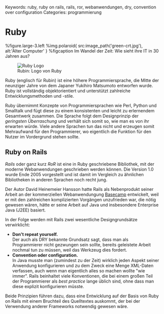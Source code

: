 Keywords: ruby, ruby on rails, rails, ror, webanwendungen, dry, convention over configuration
Categories: programmierung

# Ruby

%figure.large-3.left
  %img.polaroid{ src:image_path('green-crt.jpg'), alt:'Alter Computer' }
  %figcaption Im Wandel der Zeit: Wie sieht ihre IT in 30 Jahren aus?

<figure class="two left">
<img class="polaroid" src="/attachments/ruby_logo.png" alt="Ruby Logo">
<figcaption>Rubin: Logo von Ruby</figcaption>
</figure>

Ruby (englisch für Rubin) ist eine höhere Programmiersprache, die Mitte der neunziger Jahre von dem Japaner Yukihiro Matsumoto entworfen wurde. Ruby ist vollständig objektorientiert und unterstützt zahlreiche Entwicklungsmethoden und -stile.

Ruby übernimmt Konzepte von Programmiersprachen wie Perl, Python und Smalltalk und fügt diese zu einem konsistenten und leicht zu erlernendem Gesamtwerk zusammen. Die Sprache folgt dem Designprinzip der _geringsten Überraschung_ und verhält sich somit so, wie man es von ihr erwarten würde. Viele andere Sprachen tun das nicht und erzeugen somit Mehraufwand für den Programmierer, wo eigentlich die Funktion für den Nutzer im Vordergrund stehen sollte.

## Ruby on Rails

*Rails* oder ganz kurz *RoR* ist eine in Ruby geschriebene Bibliothek, mit der moderne Webanwendungen geschrieben werden können. Die Version 1.0 wurde Ende 2005 vorgestellt und ist damit im Vergleich zu ähnlichen Bibliotheken in anderen Sprachen noch recht jung.

Der Autor David Heinemeier Hansson hatte Rails als Nebenprodukt seiner Arbeit an der kommerziellen Webanwendungung [Basecamp](http://basecamp.com) entwickelt, weil er mit den zahlreichen komplizierten Vorgängen unzufrieden war, die nötig gewesen wären, hätte er seine Arbeit auf Java und insbesondere Enterprise Java (J2EE) basiert.

In der Folge werden mit Rails zwei wesentliche Designgrundsätze verwirklicht:

* **Don't repeat yourself.**<br>
  Der auch als DRY bekannte Grundsatz sagt, dass man als Programmierer nicht gezwungen sein sollte, bereits geleistete Arbeit nochmal tun zu müssen, weil das Werkzeug dies fordert.
* **Convention oder configuration.**<br>
  In Java musste man (zumindest zu der Zeit) wirklich jeden Aspekt seiner Anwendung konfigurieren und zu dem Zweck eine Menge XML-Daten verfassen, auch wenn man eigentlich alles so machen wollte "wie immer". Rails beinhaltet viele Konventionen, die bei einem großen Teil der Programmierer als _best practice_ lange üblich sind, ohne dass man diese explizit konfigurieren müsste.

Beide Prinzipien führen dazu, dass eine Entwicklung auf der Basis von Ruby on Rails mit einem Bruchteil des Quelltextes auskommt, der bei der Verwendung anderer Frameworks notwendig gewesen wäre.
